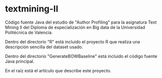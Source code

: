 # textmining-II
Código fuente Java del estudio de "Author Profiling" para la asignatura Text Mining II del Diploma de especialización en Big data de la Universidad Politécnica de Valencia.

Dentro del directorio "R" está incluido el proyecto R que realiza una descripción sencilla del dataset usado.

Dentro del directorio "GenerateBOWBaseline" está incluido el código fuente Java principal.

En el raíz está el artículo que describe este proyecto.

